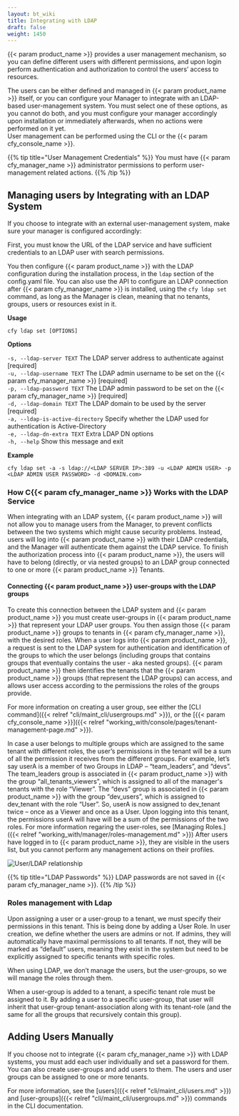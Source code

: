 ```yaml
---
layout: bt_wiki
title: Integrating with LDAP
draft: false
weight: 1450
---
```

{{< param product_name >}} provides a user management mechanism, so you can define different users with different permissions, and upon login perform authentication and authorization to control the users’ access to resources. 

The users can be either defined and managed in {{< param product_name >}} itself, or you can configure your Manager to integrate with an LDAP-based user-management system.
You must select one of these options, as you cannot do both, and you must configure your manager accordingly upon installation or immediately afterwards, when no actions were performed on it yet.  
User management can be performed using the CLI or the {{< param cfy_console_name >}}.

{{% tip title="User Management Credentials" %}}
You must have {{< param cfy_manager_name >}} administrator permissions to perform user-management related actions.
{{% /tip %}}

## Managing users by Integrating with an LDAP System
If you choose to integrate with an external user-management system, make sure your manager is configured accordingly:

First, you must know the URL of the LDAP service and have sufficient credentials to an LDAP user with search permissions.

You then configure {{< param product_name >}} with the LDAP configuration during the installation process, in the `ldap` section of the config.yaml file. You can also use the API to configure an LDAP connection after {{< param cfy_manager_name >}} is installed, using the `cfy ldap set` command, as long as the Manager is clean, meaning that no tenants, groups, users or resources exist in it.

**Usage**

```cfy ldap set [OPTIONS]```

**Options**

```-s, --ldap-server TEXT```          The LDAP server address to authenticate against  [required]<br>
```-u, --ldap-username TEXT```        The LDAP admin username to be set on the {{< param cfy_manager_name >}}  [required]<br>
```-p, --ldap-password TEXT```        The LDAP admin password to be set on the {{< param cfy_manager_name >}}  [required]<br>
```-d, --ldap-domain TEXT```          The LDAP domain to be used by the server [required]<br>
```-a, --ldap-is-active-directory```  Specify whether the LDAP used for authentication is Active-Directory<br>
```-e, --ldap-dn-extra TEXT```        Extra LDAP DN options<br>
```-h, --help```                      Show this message and exit<br>


**Example**

```cfy ldap set -a -s ldap://<LDAP SERVER IP>:389 -u <LDAP ADMIN USER> -p <LDAP ADMIN USER PASSWORD> -d <DOMAIN.com>```


### How C{{< param cfy_manager_name >}} Works with the LDAP Service

When integrating with an LDAP system, {{< param product_name >}} will not allow you to manage users from the Manager, to prevent conflicts between the two systems which might cause security problems. Instead, users will log into {{< param product_name >}} with their LDAP credentials, and the Manager will authenticate them against the LDAP service. To finish the authorization process into {{< param product_name >}}, the users will have to belong (directly, or via nested groups) to an LDAP group connected to one or more {{< param product_name >}} Tenants.

#### Connecting {{< param product_name >}} user-groups with the LDAP groups
To create this connection between the LDAP system and {{< param product_name >}} you must create user-groups in {{< param product_name >}} that represent your LDAP user groups.
You then assign those {{< param product_name >}} groups to tenants in {{< param cfy_manager_name >}}, with the desired roles. When a user logs into {{< param product_name >}}, a request is sent to the LDAP system for authentication and identification of the groups to which the user belongs (including groups that contains groups that eventually contains the user - aka nested groups).
{{< param product_name >}} then identifies the tenants that the {{< param product_name >}} groups (that represent the LDAP groups) can access, and allows user access according to the permissions the roles of the groups provide.

For more information on creating a user group, see either the [CLI command]({{< relref "cli/maint_cli/usergroups.md" >}}), or the [{{< param cfy_console_name >}}]({{< relref "working_with/console/pages/tenant-management-page.md" >}}).


In case a user belongs to multiple groups which are assigned to the same tenant with different roles, the user’s permissions in the tenant will be a sum of all the permission it receives from the different groups.
For example, let’s say userA is a member of two Groups in LDAP – “team_leaders”, and “devs”. The team_leaders group is associated in {{< param product_name >}} with the group “all_tenants_viewers”, which is assigned to all of the manager's tenants with the role “Viewer”. The “devs” group is associated in {{< param product_name >}} with the group “dev_users”, which is assigned to dev_tenant with the role “User”.
So, userA is now assigned to dev_tenant twice – once as a Viewer and once as a User. Upon logging into this tenant, the permissions userA will have will be a sum of the permissions of the two roles. For more information regaring the user-roles, see [Managing Roles.]({{< relref "working_with/manager/roles-management.md" >}})
After users have logged in to {{< param product_name >}}, they are visible in the users list, but you cannot perform any management actions on their profiles.

![User/LDAP relationship]( /images/manager/multi-tenancy-ldap-relationship.png )

{{% tip title="LDAP Passwords" %}}
LDAP passwords are not saved in {{< param cfy_manager_name >}}.
{{% /tip %}}

### Roles management with Ldap

Upon assigning a user or a user-group to a tenant, we must specify their permissions in this tenant. This is being done by adding a User Role.
In user creation, we define whether the users are admins or not. If admins, they will automatically have maximal permissions to all tenants. If not, they will be marked as “default” users, meaning they exist in the system but need to be explicitly assigned to specific tenants with specific roles.

When using LDAP, we don’t manage the users, but the user-groups, so we will manage the roles through them.

When a user-group is added to a tenant, a specific tenant role must be assigned to it. By adding a user to a specific user-group, that user will inherit that user-group tenant-association along with its tenant-role (and the same for all the groups that recursively contain this group).


## Adding Users Manually
If you choose not to integrate {{< param cfy_manager_name >}} with LDAP systems, you must add each user individually and set a password for them. You can also create user-groups and add users to them. The users and user groups can be assigned to one or more tenants.

For more information, see the [users]({{< relref "cli/maint_cli/users.md" >}}) and [user-groups]({{< relref "cli/maint_cli/usergroups.md" >}}) commands in the CLI documentation.
